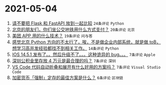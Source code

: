 # 2021-05-04

1. [请不要把 Flask 和 FastAPI 放到一起比较](https://www.v2ex.com/t/774831) `24条评论` `Python`
1. [北京的朋友们，你们坐公交地铁用什么方式支付？](https://www.v2ex.com/t/774819) `20条评论` `北京`
1. [美团 APP 用的什么技术？](https://www.v2ex.com/t/774833) `19条评论` `问与答`
1. [感觉北京 Python 方向的不太行了，唉，不是做企业内部系统，就是做 toB，想学习高并发经验都找不到相关工作。](https://www.v2ex.com/t/774840) `14条评论` `Python`
1. [IOS 14.5.1 发布了。。然后升级不了。。。这种诡异的 bug。。。](https://www.v2ex.com/t/774827) `7条评论` `Apple`
1. [深圳公积金里存放 4 万元是最合理的吗？](https://www.v2ex.com/t/774824) `7条评论` `深圳`
1. [VS Code 代码自动折叠和展开有什么好用的方案吗？](https://www.v2ex.com/t/774813) `7条评论` `Visual Studio Code`
1. [加密货币「强制」定存的最佳方案是什么？](https://www.v2ex.com/t/774835) `6条评论` `区块链`
